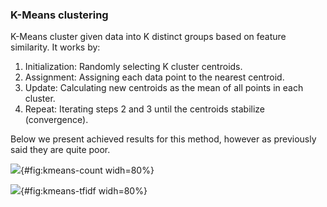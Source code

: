 ### K-Means clustering

K-Means cluster given data into K distinct groups based on feature similarity. It works by:

1. Initialization: Randomly selecting K cluster centroids.
2. Assignment: Assigning each data point to the nearest centroid.
3. Update: Calculating new centroids as the mean of all points in each cluster.
4. Repeat: Iterating steps 2 and 3 until the centroids stabilize (convergence).

Below we present achieved results for this method, however as previously said they are quite poor.

![](images/cluster_TruncatedSVD_KMeans_CountVectorizer.png){#fig:kmeans-count widh=80%}

![](images/cluster_TruncatedSVD_KMeans_TfidfVectorizer.png){#fig:kmeans-tfidf widh=80%}
